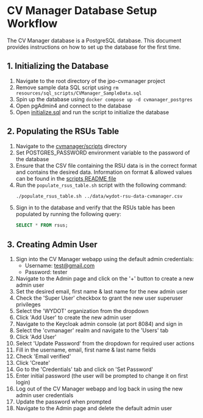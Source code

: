 # CV Manager Database Setup Workflow
The CV Manager database is a PostgreSQL database. This document provides instructions on how to set up the database for the first time.

## 1. Initializing the Database
1. Navigate to the root directory of the jpo-cvmanager project
1. Remove sample data SQL script using `rm resources/sql_scripts/CVManager_SampleData.sql`
1. Spin up the database using `docker compose up -d cvmanager_postgres`
1. Open pgAdmin4 and connect to the database
1. Open [initialize.sql](../resources/sql_scripts/initial_data.sql) and run the script to initialize the database

## 2. Populating the RSUs Table
1. Navigate to the [cvmanager/scripts](../scripts) directory
1. Set POSTGRES_PASSWORD environment variable to the password of the database
1. Ensure that the CSV file containing the RSU data is in the correct format and contains the desired data. Information on format & allowed values can be found in the [scripts README file](../scripts/README.md)
1. Run the `populate_rsus_table.sh` script with the following command:
    ```bash
    ./populate_rsus_table.sh ../data/wydot-rsu-data-cvmanager.csv
    ```
1. Sign in to the database and verify that the RSUs table has been populated by running the following query:
    ```sql
    SELECT * FROM rsus;
    ```

## 3. Creating Admin User
1. Sign into the CV Manager webapp using the default admin credentials:
    - Username: test@gmail.com
    - Password: tester
1. Navigate to the Admin page and click on the '+' button to create a new admin user
1. Set the desired email, first name & last name for the new admin user
1. Check the 'Super User' checkbox to grant the new user superuser privileges
1. Select the 'WYDOT' organization from the dropdown
1. Click 'Add User' to create the new admin user
1. Navigate to the Keycloak admin console (at port 8084) and sign in
1. Select the 'cvmanager' realm and navigate to the 'Users' tab
1. Click 'Add User'
1. Select 'Update Password' from the dropdown for required user actions
1. Fill in the username, email, first name & last name fields
1. Check 'Email verified'
1. Click 'Create'
1. Go to the 'Credentials' tab and click on 'Set Password'
1. Enter initial password (the user will be prompted to change it on first login)
1. Log out of the CV Manager webapp and log back in using the new admin user credentials
1. Update the password when prompted
1. Navigate to the Admin page and delete the default admin user

